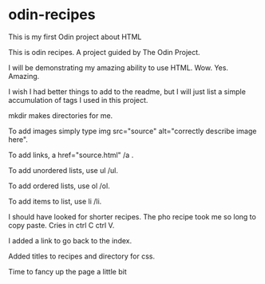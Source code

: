 # odin-recipes
This is my first Odin project about HTML

This is odin recipes. A project guided by The Odin Project.

I will be demonstrating my amazing ability to use HTML. Wow. Yes. Amazing.

I wish I had better things to add to the readme, but I will just list a simple accumulation of tags I used in this project.

mkdir makes directories for me. 

To add images simply type img src="source" alt="correctly describe image here".

To add links, a href="source.html" /a .

To add unordered lists, use ul /ul.

To add ordered lists, use ol /ol.

To add items to list, use li /li.

I should have looked for shorter recipes. The pho recipe took me so long to copy paste. Cries in ctrl C ctrl V.

I added a link to go back to the index. 

Added titles to recipes and directory for css.

Time to fancy up the page a little bit